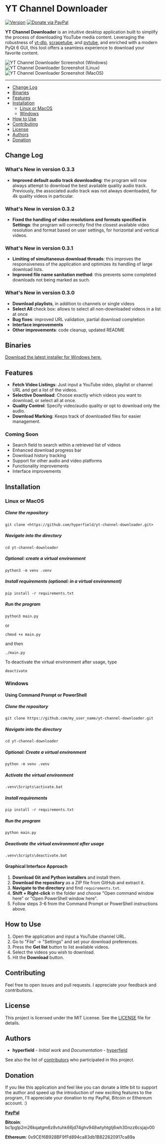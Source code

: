 # YT Channel Downloader

[![Version](https://badgen.net/badge/version/0.3.3)](#) [![Donate via PayPal](https://badgen.net/badge/donate/PayPal/blue)](https://paypal.me/hyperfield)

**YT Channel Downloader** is an intuitive desktop application built to simplify the process of downloading YouTube media content. Leveraging the robustness of [yt-dlp](https://github.com/yt-dlp/yt-dlp), [scrapetube](https://github.com/dermasmid/scrapetube), and [pytube](https://github.com/pytube/pytube), and enriched with a modern PyQt 6 GUI, this tool offers a seamless experience to download your favorite content.

![YT Channel Downloader Screenshot (Windows)](screenshot_win.png)
![YT Channel Downloader Screenshot (Linux)](screenshot_lin.png)
![YT Channel Downloader Screenshot (MacOS)](screenshot_mac.png)

---

- [Change Log](#change-log)
- [Binaries](#binaries)
- [Features](#features)
- [Installation](#installation)
  - [Linux or MacOS](#linux-or-macos)
  - [Windows](#windows)
- [How to Use](#how-to-use)
- [Contributing](#contributing)
- [License](#license)
- [Authors](#authors)
- [Donation](#donation)

## Change Log

### What's New in version 0.3.3

- **Improved default audio track downloading**: the program will now always attempt to download the best available quality audio track. Previously, the associated audio track was not always downloaded, for 4k quality videos in particular.

### What's New in version 0.3.2

- **Fixed the handling of video resolutions and formats specified in Settings**: the program will correctly find the closest available video resolution and format based on user settings, for horizontal and vertical videos.

### What's New in version 0.3.1

- **Limiting of simultaneous download threads**: this improves the responsiveness of the application and optimizes its handling of large download lists.
- **Improved file name sanitation method**: this prevents some completed downloads not being marked as such.

### What's New in version 0.3.0

- **Download playlists**, in addition to channels or single videos
- **Select All** check box: allows to select all non-downloaded videos in a list at once
- **Bug fixes**: improved URL validation, partial download completion
- **Interface improvements**
- **Other improvements**: code cleanup, updated README

## Binaries

[Download the latest installer for Windows here.](https://quicknode.net/media/dist/ytchandl_031_installer.zip)

## Features

- **Fetch Video Listings**: Just input a YouTube video, playlist or channel URL and get a list of the videos.
- **Selective Download**: Choose exactly which videos you want to download, or select all at once.
- **Quality Control**: Specify video/audio quality or opt to download only the audio.
- **Download Marking**: Keeps track of downloaded files for easier management.

### Coming Soon

- Search field to search within a retrieved list of videos
- Enhanced download progress bar
- Download history tracking
- Support for other audio and video platforms
- Functionality improvements
- Interface improvements

## Installation

### Linux or MacOS

##### Clone the repository

    git clone <https://github.com/hyperfield/yt-channel-downloader.git>

##### Navigate into the directory

    cd yt-channel-downloader

##### Optional: create a virtual environment

    python3 -m venv .venv

##### Install requirements (optional: in a virtual environment)

    pip install -r requirements.txt

##### Run the program

    python3 main.py

or

    chmod +x main.py

and then

    ./main.py

To deactivate the virtual environment after usage, type

    deactivate

### Windows

#### Using Command Prompt or PowerShell

##### Clone the repository

    git clone https://github.com/my_user_name/yt-channel-downloader.git

##### Navigate into the directory

    cd yt-channel-downloader

##### Optional: Create a virtual environment

    python -m venv .venv

##### Activate the virtual environment

    .venv\Scripts\activate.bat

##### Install requirements

    pip install -r requirements.txt

##### Run the program

    python main.py

##### Deactivate the virtual environment after usage

    .venv\Scripts\deactivate.bat

#### Graphical Interface Approach

1. **Download Git and Python installers** and install them.
2. **Download the repository** as a ZIP file from GitHub and extract it.
3. **Navigate to the directory** and find `requirements.txt`.
4. **Shift + Right-click** in the folder and choose "Open command window here" or "Open PowerShell window here".
5. Follow steps 3-6 from the Command Prompt or PowerShell instructions above.

## How to Use

1. Open the application and input a YouTube channel URL.
2. Go to "File" -> "Settings" and set your download preferences.
3. Press the **Get list** button to list available videos.
4. Select the videos you wish to download.
5. Hit the **Download** button.

## Contributing

Feel free to open issues and pull requests. I appreciate your feedback and contributions.

## License

This project is licensed under the MIT License. See the [LICENSE](LICENSE) file for details.

## Authors

- **hyperfield** - *Initial work* and *Documentation* - [hyperfield](https://github.com/hyperfield)

See also the list of [contributors](https://github.com/hyperfield/yt-channel-downloader/contributors) who participated in this project.

## Donation

If you like this application and feel like you can donate a little bit to support the author and speed up the introduction of new exciting features to the program, I'll appreciate your donation to my PayPal, Bitcoin or Ethereum account. :)

**[PayPal](https://paypal.me/hyperfield)**

**Bitcoin**: bc1pglp2m26kqatgm6z8vtuhk66jd74ghv948wtyhtgtj6wh30nzz6csjajv00

**Ethereum**: 0x9CEf6B928BF9fFd894ca83db1B822820917ca89a
